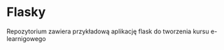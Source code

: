 Flasky
==================================================================================================
Repozytorium zawiera przykładową aplikację flask do tworzenia kursu e-learnigowego